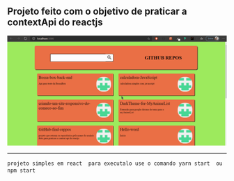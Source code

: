 ## Projeto feito com o objetivo de praticar a contextApi do reactjs

<img src='./gifReadme.gif'>

---

    projeto simples em react  para executalo use o comando yarn start  ou npm start
